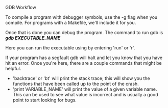 GDB Workflow

To compile a program with debugger symbols, use the -g flag when you compile. For programs with a Makefile, we'll include it for you.

Once that is done you can debug the program. The command to run gdb is 
***gdb EXECUTABLE_NAME***

Here you can run the executable using by entering 'run' or 'r'.

If your program has a segfault gdb will halt and let you know that you have hit an error. 
Once you're here, there are a couple commands that might be helpful. 
+ 'backtrace' or 'bt' will print the stack trace; this will show you the functions that have been called up to the point of the crash.
+ 'print VARIABLE_NAME' will print the value of a given variable name. This can be used to see what value is incorrect and is usually a good point to start looking for bugs.
